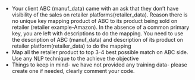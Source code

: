 
* Your client ABC (manuf_data) came with an ask that they don’t have visibility of the sales on retailer platforms(retailer_data). Reason there is no unique key mapping       product of ABC to its product being sold on retailer (retailer example-Amazon). In the absence of a common primary key, you are left with descriptions to do the mapping. You need to use the description of ABC (manuf_data) and description of its product on retailer platform(retailer_data) to do the mapping
* Map all the retailer product to top 3-4 best possible match on ABC side. Use any NLP technique to the achieve the objective
* Things to keep in mind- we have not provided any training data- please create one if needed, clearly comment your code.




